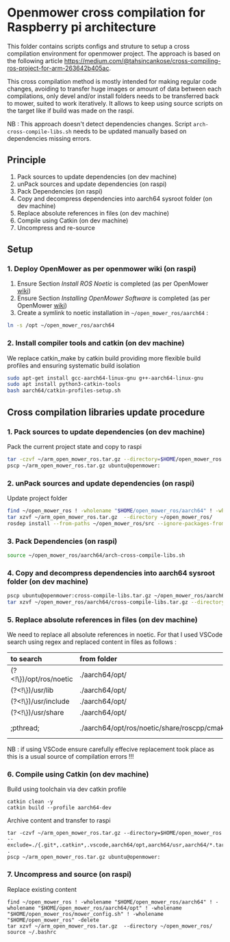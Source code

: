 # Openmower cross compilation for Raspberry pi architecture

This folder contains scripts configs and struture  to setup a cross compilation environment for openmower project.
The approach is based on the following article https://medium.com/@tahsincankose/cross-compiling-ros-project-for-arm-263642b405ac.

This cross compilation method is mostly intended for making regular code changes, avoiding to transfer huge images or amount of data between each compilations, only devel and/or install folders needs to be transferred back to mower, suited to work iteratively. It allows to keep using source scripts on the target like if build was made on the raspi.

NB : This approach doesn't detect dependencies changes. Script `arch-cross-compile-libs.sh` needs to be updated manually based on dependencies missing errors.

## Principle

1. Pack sources to update dependencies (on dev machine)
2. unPack sources and update dependencies (on raspi)
3. Pack Dependencies (on raspi)
4. Copy and decompress dependencies into aarch64 sysroot folder (on dev machine)
5. Replace absolute references in files (on dev machine)
6. Compile using Catkin (on dev machine) 
7. Uncompress and re-source



## Setup
### 1. Deploy OpenMower as per openmower wiki (on raspi)
1. Ensure Section _Install ROS Noetic_ is completed (as per OpenMower [wiki](https://wiki.openmower.de/index.php?title=System_Image))
2. Ensure Section _Installing OpenMower Software_ is completed (as per OpenMower [wiki](https://wiki.openmower.de/index.php?title=System_Image))
3. Create a symlink to noetic installation in `~/open_mower_ros/aarch64`  :
```bash
ln -s /opt ~/open_mower_ros/aarch64 
``` 

### 2. Install compiler tools and catkin (on dev machine)
We replace catkin_make by catkin build providing more flexible build profiles and ensuring systematic build isolation
~~~bash
sudo apt-get install gcc-aarch64-linux-gnu g++-aarch64-linux-gnu
sudo apt install python3-catkin-tools
bash aarch64/catkin-profiles-setup.sh
~~~

## Cross compilation libraries update procedure
### 1. Pack sources to update dependencies (on dev machine)
Pack the current project state and copy to raspi
~~~bash
tar -czvf ~/arm_open_mower_ros.tar.gz --directory=$HOME/open_mower_ros --exclude=./{.git*,.catkin*,.vscode,aarch64/opt,aarch64/usr,aarch64/*.tar.*,logs*,build*,devel,*.tar.gz,mower_config.sh} .
pscp ~/arm_open_mower_ros.tar.gz ubuntu@openmower:
~~~
### 2. unPack sources and update dependencies (on raspi)
Update project folder
~~~bash
find ~/open_mower_ros ! -wholename "$HOME/open_mower_ros/aarch64" ! -wholename "$HOME/open_mower_ros/aarch64/opt" ! -wholename "$HOME/open_mower_ros/mower_config.sh" ! -wholename "$HOME/open_mower_ros" -delete
tar xzvf ~/arm_open_mower_ros.tar.gz  --directory ~/open_mower_ros/
rosdep install --from-paths ~/open_mower_ros/src --ignore-packages-from-source --default-yes
~~~

### 3. Pack Dependencies (on raspi)
~~~bash
source ~/open_mower_ros/aarch64/arch-cross-compile-libs.sh
~~~
### 4. Copy and decompress dependencies into aarch64 sysroot folder (on dev machine)
~~~bash
pscp ubuntu@openmower:cross-compile-libs.tar.gz ~/open_mower_ros/aarch64/
tar xzvf ~/open_mower_ros/aarch64/cross-compile-libs.tar.gz --directory ~/open_mower_ros/aarch64/
~~~
### 5. Replace absolute references in files (on dev machine)
We need to replace all absolute references in noetic.
For that I used VSCode search using regex and replaced content in files as follows :

| to search | from folder | Replace string|
|:--- | :--- | :---
|(?<!\\})\/opt\/ros\/noetic | ./aarch64/opt/									|${CMAKE_CROSS_COMPILE_PREFIX}|
|(?<!\\})\/usr\/lib         | ./aarch64/opt/									|${CMAKE_CROSS_COMPILE_PREFIX}/usr/lib|
|(?<!\\})\/usr\/include     | ./aarch64/opt/									|${CMAKE_CROSS_COMPILE_PREFIX}/usr/include|
|(?<!\\})\/usr\/share       | ./aarch64/opt/									|${CMAKE_CROSS_COMPILE_PREFIX}/usr/share|
|;pthread;                 | ./aarch64/opt/ros/noetic/share/roscpp/cmake/	|;${CMAKE_CROSS_COMPILE_PREFIX}/usr/lib/aarch64-linux-gnu/libpthread.so.0;|

NB : if using VSCode ensure carefully effecive replacement took place as this is a usual source of compilation errors !!!

### 6. Compile using Catkin (on dev machine)
Build using toolchain via dev catkin profile
~~~
catkin clean -y
catkin build --profile aarch64-dev
~~~
Archive content and transfer to raspi
~~~
tar -czvf ~/arm_open_mower_ros.tar.gz --directory=$HOME/open_mower_ros --exclude=./{.git*,.catkin*,.vscode,aarch64/opt,aarch64/usr,aarch64/*.tar.*,logs*,build*,devel,*.tar.gz,mower_config.sh} .
pscp ~/arm_open_mower_ros.tar.gz ubuntu@openmower:
~~~

### 7. Uncompress and source (on raspi)
Replace existing content
~~~
find ~/open_mower_ros ! -wholename "$HOME/open_mower_ros/aarch64" ! -wholename "$HOME/open_mower_ros/aarch64/opt" ! -wholename "$HOME/open_mower_ros/mower_config.sh" ! -wholename "$HOME/open_mower_ros" -delete
tar xzvf ~/arm_open_mower_ros.tar.gz  --directory ~/open_mower_ros/
source ~/.bashrc
~~~